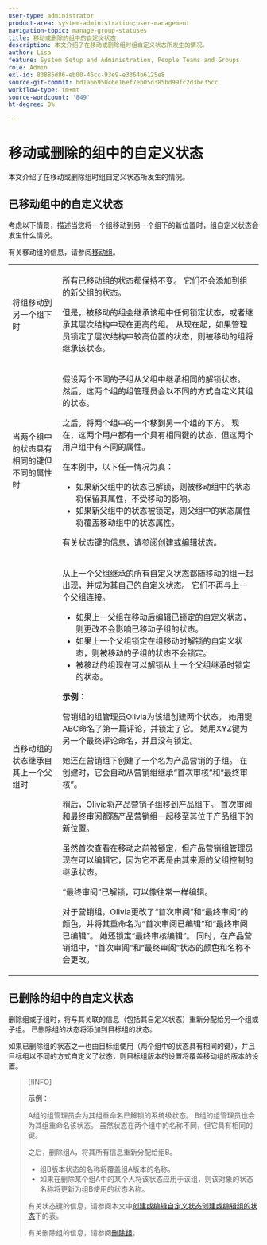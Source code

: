 ```yaml
---
user-type: administrator
product-area: system-administration;user-management
navigation-topic: manage-group-statuses
title: 移动或删除的组中的自定义状态
description: 本文介绍了在移动或删除组时组自定义状态所发生的情况。
author: Lisa
feature: System Setup and Administration, People Teams and Groups
role: Admin
exl-id: 83885d86-eb00-46cc-93e9-e3364b6125e8
source-git-commit: bd1a66950c6e16ef7eb05d385bd99fc2d3be35cc
workflow-type: tm+mt
source-wordcount: '849'
ht-degree: 0%

---
```


# 移动或删除的组中的自定义状态

本文介绍了在移动或删除组时组自定义状态所发生的情况。

## 已移动组中的自定义状态

考虑以下情景，描述当您将一个组移动到另一个组下的新位置时，组自定义状态会发生什么情况。

有关移动组的信息，请参阅[移动组](../../../administration-and-setup/manage-groups/create-and-manage-groups/move-a-group.md)。

<table style="table-layout:auto"> 
 <col> 
 </col> 
 <col> 
 </col> 
 <tbody> 
  <tr> 
   <td role="rowheader">将组移动到另一个组下时 </td> 
   <td> <p>所有已移动组的状态都保持不变。 它们不会添加到组的新父组的状态。</p> <p>但是，被移动的组会继承该组中任何锁定状态，或者继承其层次结构中现在更高的组。 从现在起，如果管理员锁定了层次结构中较高位置的状态，则被移动的组将继承该状态。</p> </td> 
  </tr> 
  <tr> 
   <td role="rowheader">当两个组中的状态具有相同的键但不同的属性时</td> 
   <td> <p>假设两个不同的子组从父组中继承相同的解锁状态。 然后，这两个组的组管理员会以不同的方式自定义其组的状态。</p> <p>之后，将两个组中的一个移到另一个组的下方。 现在，这两个用户都有一个具有相同键的状态，但这两个用户组中有不同的属性。</p> <p>在本例中，以下任一情况为真：</p> 
    <ul> 
     <li>如果新父组中的状态已解锁，则被移动组中的状态将保留其属性，不受移动的影响。</li> 
     <li>如果新父组中的状态被锁定，则父组中的状态属性将覆盖移动组中的状态属性。</li> 
    </ul> <p>有关状态键的信息，请参阅<a href="../../../administration-and-setup/customize-workfront/creating-custom-status-and-priority-labels/create-or-edit-a-status.md" class="MCXref xref">创建或编辑状态</a>。</p> </td> 
  </tr> 
  <tr> 
   <td>当移动组的状态继承自其上一个父组时 </td> 
   <td> <p>从上一个父组继承的所有自定义状态都随移动的组一起出现，并成为其自己的自定义状态。 它们不再与上一个父组连接。</p> 
    <ul> 
     <li>如果上一父组在移动后编辑已锁定的自定义状态，则更改不会影响已移动子组的状态。</li> 
     <li>如果上一个父组锁定在组移动时解锁的自定义状态，则被移动的子组的状态不会锁定。</li> 
     <li>被移动的组现在可以解锁从上一个父组继承时锁定的状态。</li> 
    </ul> 
     <p><b>示例：</b><p> 
     <p>营销组的组管理员Olivia为该组创建两个状态。 她用键ABC命名了第一篇评论，并锁定了它。 她用XYZ键为另一个最终评论命名，并且没有锁定。</p> 
     <p>她还在营销组下创建了一个名为产品营销的子组。 在创建时，它会自动从营销组继承“首次审核”和“最终审核”。</p> 
     <p>稍后，Olivia将产品营销子组移到产品组下。 首次审阅和最终审阅都随产品营销组一起移至其位于产品组下的新位置。</p> 
     <p>虽然首次查看在移动之前被锁定，但产品营销组管理员现在可以编辑它，因为它不再是由其来源的父组控制的继承状态。</p> 
     <p>“最终审阅”已解锁，可以像往常一样编辑。</p> 
     <p>对于营销组，Olivia更改了“首次审阅”和“最终审阅”的颜色，并将其重命名为“首次审阅已编辑”和“最终审阅已编辑”。 她还锁定“最终审核编辑”。 同时，在产品营销组中，“首次审阅”和“最终审阅”状态的颜色和名称不会更改。</p> 
    </div> </td> 
  </tr> 
 </tbody> 
</table>

## 已删除的组中的自定义状态

删除组或子组时，将与其关联的信息（包括其自定义状态）重新分配给另一个组或子组。 已删除组的状态将添加到目标组的状态。

如果已删除组的状态之一也由目标组使用（两个组中的状态具有相同的键），并且目标组以不同的方式自定义了状态，则目标组版本的设置将覆盖移动组的版本的设置。

>[!INFO]
>
>**示例：**
>
>A组的组管理员会为其组重命名已解锁的系统级状态。 B组的组管理员也会为其组重命名该状态。 虽然状态在两个组中的名称不同，但它具有相同的键。
>
>之后，删除组A，将其所有信息重新分配给组B。
>
>* 组B版本状态的名称将覆盖组A版本的名称。
>* 如果在删除某个组A中的某个人将该状态应用于该组，则该对象的状态名称将更新为组B使用的状态名称。
>
>有关状态键的信息，请参阅本文中[创建或编辑自定义状态](../../../administration-and-setup/customize-workfront/creating-custom-status-and-priority-labels/create-or-edit-a-status.md#create)[创建或编辑组的状态](../../../administration-and-setup/manage-groups/manage-group-statuses/create-or-edit-a-group-status.md#create)下的表。
>
>有关删除组的信息，请参阅[删除组](../../../administration-and-setup/manage-groups/create-and-manage-groups/delete-a-group.md)。
